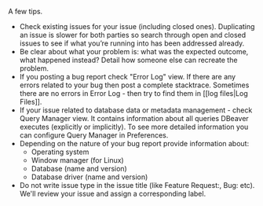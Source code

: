 A few tips.

- Check existing issues for your issue (including closed ones). Duplicating an issue is slower for both parties so search through open and closed issues to see if what you’re running into has been addressed already.
- Be clear about what your problem is: what was the expected outcome, what happened instead? Detail how someone else can recreate the problem.
- If you posting a bug report check "Error Log" view. If there are any errors related to your bug then post a complete stacktrace. Sometimes there are no errors in Error Log - then try to find them in [[log files|Log Files]].
- If your issue related to database data or metadata management - check Query Manager view. It contains information about all queries DBeaver executes (explicitly or implicitly). To see more detailed information you can configure Query Manager in Preferences.
- Depending on the nature of your bug report provide information about:
   - Operating system
   - Window manager (for Linux)
   - Database (name and version)
   - Database driver (name and version)
- Do not write issue type in the issue title (like Feature Request:, Bug: etc). We'll review your issue and assign a corresponding label.
